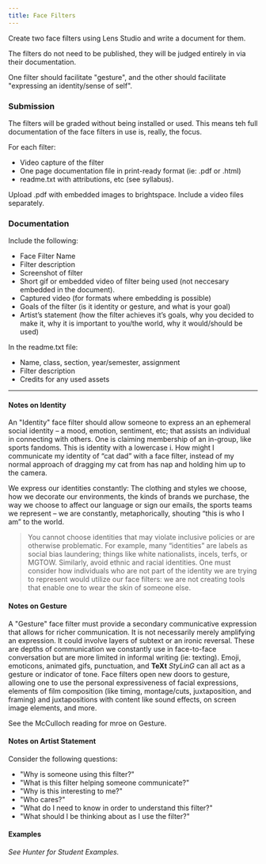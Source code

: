 ```yaml
---
title: Face Filters
---
```


Create two face filters using Lens Studio and write a document for them.

The filters do not need to be published, they will be judged entirely in via their documentation.

One filter should facilitate "gesture", and the other should facilitate "expressing an identity/sense of self".

### Submission
The filters will be graded without being installed or used. This means teh full documentation of the face filters in use is, really, the focus.

For each filter:
- Video capture of the filter
- One page documentation file in print-ready format (ie: .pdf or .html)
- readme.txt with attributions, etc (see syllabus).

Upload .pdf with embedded images to brightspace. Include a video files separately.   

### Documentation
Include the following:
-	Face Filter Name
-	Filter description
-	Screenshot of filter
-	Short gif or embedded video of filter being used (not neccesary embedded in the document).
-	Captured video (for formats where embedding is possible)
-	Goals of the filter (is it identity or gesture, and what is your goal)
-	Artist’s statement (how the filter achieves it’s goals, why you decided to make it, why it is important to you/the world, why it would/should be used)

In the readme.txt file:
- Name, class, section, year/semester, assignment
- Filter description
-	Credits for any used assets

---

#### Notes on Identity
An "Identity" face filter should allow someone to express an an ephemeral social identity – a mood, emotion, sentiment, etc; that assists an individual in connecting with others. One is claiming membership of an in-group, like sports fandoms. This is identity with a lowercase i. How might I communicate my identity of “cat dad” with a face filter, instead of my normal approach of dragging my cat from has nap and holding him up to the camera.

We express our identities constantly: The clothing and styles we choose, how we decorate our environments, the kinds of brands we purchase, the way we choose to affect our language or sign our emails, the sports teams we represent – we are constantly, metaphorically, shouting “this is who I am” to the world.

> You cannot choose identities that may violate inclusive policies or are otherwise problematic. For example, many “identities” are labels as social bias laundering; things like white nationalists, incels, terfs, or MGTOW. Similarly, avoid ethnic and racial identities. One must consider how individuals who are not part of the identity we are trying to represent would utilize our face filters: we are not creating tools that enable one to wear the skin of someone else.

#### Notes on Gesture
A "Gesture" face filter must provide a secondary communicative expression that allows for richer communication. It is not necessarily merely amplifying an expression. It could involve layers of subtext or an ironic reversal. These are depths of communication we constantly use in face-to-face conversation but are more limited in informal writing (ie: texting). Emoji, emoticons, animated gifs, punctuation, and **TeXt** *StyLinG* can all act as a gesture or indicator of tone. Face filters open new doors to gesture, allowing one to use the personal expressiveness of facial expressions, elements of film composition (like timing, montage/cuts, juxtaposition, and framing) and juxtapositions with content like sound effects, on screen image elements, and more.

See the McCulloch reading for mroe on Gesture.

#### Notes on Artist Statement
Consider the following questions:
- "Why is someone using this filter?"
- "What is this filter helping someone communicate?"
- "Why is this interesting to me?"
- "Who cares?"
- "What do I need to know in order to understand this filter?"
- "What should I be thinking about as I use the filter?"

#### Examples
*See Hunter for Student Examples.*
